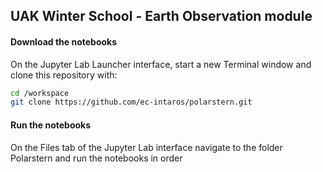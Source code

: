 ## UAK Winter School - Earth Observation module

#### Download the notebooks

On the Jupyter Lab Launcher interface, start a new Terminal window and clone this repository with:

```bash
cd /workspace
git clone https://github.com/ec-intaros/polarstern.git
```

#### Run the notebooks

On the Files tab of the Jupyter Lab interface navigate to the folder Polarstern and run the notebooks in order

